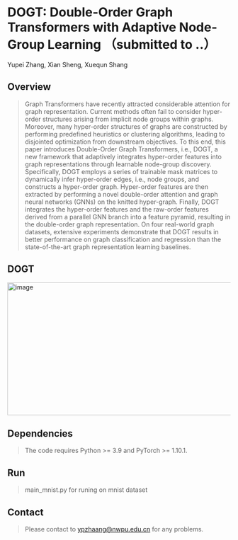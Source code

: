 # DOGT: Double-Order Graph Transformers with Adaptive Node-Group Learning （submitted to ..）
Yupei Zhang, Xian Sheng, Xuequn Shang
## Overview
>Graph Transformers have recently attracted considerable attention for graph representation. Current methods often fail to consider hyper-order structures arising from implicit node groups within graphs. Moreover, many hyper-order structures of graphs are constructed by performing predefined heuristics or clustering algorithms, leading to disjointed optimization from downstream objectives. To this end, this paper introduces Double-Order Graph Transformers, i.e., DOGT, a new framework that adaptively integrates hyper-order features into graph representations through learnable node-group discovery. Specifically, DOGT employs a series of trainable mask matrices to dynamically infer hyper-order edges, i.e., node groups, and constructs a hyper-order graph. Hyper-order features are then extracted by performing a novel double-order attention and graph neural networks (GNNs) on the knitted hyper-graph. Finally, DOGT integrates the hyper-order features and the raw-order features derived from a parallel GNN branch into a feature pyramid, resulting in the double-order graph representation. On four real-world graph datasets, extensive experiments demonstrate that DOGT results in better performance on graph classification and regression than the state-of-the-art graph representation learning baselines.
## DOGT
<img width="874" height="300" alt="image" src="https://github.com/user-attachments/assets/e2f11d8b-8ebd-47c4-a88c-1800cebc0cb8" />

## Dependencies
>The code requires Python >= 3.9 and PyTorch >= 1.10.1.

## Run
>main_mnist.py for runing on mnist dataset

## Contact
>Please contact to ypzhaang@nwpu.edu.cn for any problems.
